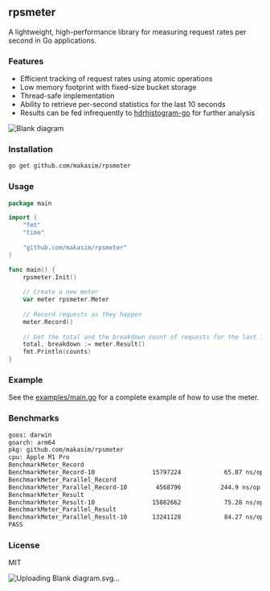 ## rpsmeter

A lightweight, high-performance library for measuring request rates per second in Go applications.

### Features

- Efficient tracking of request rates using atomic operations
- Low memory footprint with fixed-size bucket storage
- Thread-safe implementation
- Ability to retrieve per-second statistics for the last 10 seconds
- Results can be fed infrequently to [hdrhistogram-go](https://github.com/HdrHistogram/hdrhistogram-go) for further analysis

![Blank diagram](https://github.com/user-attachments/assets/45f15804-868b-40aa-ba51-dcb42d329336)

### Installation

```bash
go get github.com/makasim/rpsmeter
```

### Usage

```go
package main

import (
    "fmt"
    "time"
    
    "github.com/makasim/rpsmeter"
)

func main() {
	rpsmeter.Init()
	
    // Create a new meter
    var meter rpsmeter.Meter
    
    // Record requests as they happen
    meter.Record()
    
    // Get the total and the breakdown count of requests for the last 10 seconds
    total, breakdown := meter.Result()
    fmt.Println(counts)
}
```

### Example

See the [examples/main.go](examples/main.go) for a complete example of how to use the meter.

### Benchmarks

```bash
goos: darwin
goarch: arm64
pkg: github.com/makasim/rpsmeter
cpu: Apple M1 Pro
BenchmarkMeter_Record
BenchmarkMeter_Record-10             	15797224	        65.87 ns/op	       0 B/op	       0 allocs/op
BenchmarkMeter_Parallel_Record
BenchmarkMeter_Parallel_Record-10    	 4568796	       244.9 ns/op	       0 B/op	       0 allocs/op
BenchmarkMeter_Result
BenchmarkMeter_Result-10             	15882662	        75.28 ns/op	       0 B/op	       0 allocs/op
BenchmarkMeter_Parallel_Result
BenchmarkMeter_Parallel_Result-10    	13241128	        84.27 ns/op	       0 B/op	       0 allocs/op
PASS
```

### License

MIT





![Uploading<svg xmlns="http://www.w3.org/2000/svg" xmlns:xlink="http://www.w3.org/1999/xlink" xmlns:lucid="lucid" width="1242" height="201.38"><g transform="translate(-79 -199.62360346032693)" lucid:page-tab-id="0_0"><path d="M0 0h1500v500H0z" fill="#fff"/><path d="M980 285a6 6 0 0 1 6-6h328a6 6 0 0 1 6 6v109a6 6 0 0 1-6 6H986a6 6 0 0 1-6-6z" fill="#fff"/><path d="M981 285c0 .55-.45 1-1 1s-1-.45-1-1 .45-1 1-1 1 .45 1 1zm6-6c0 .55-.45 1-1 1s-1-.45-1-1 .45-1 1-1 1 .45 1 1zm8 0c0 .55-.45 1-1 1s-1-.45-1-1 .45-1 1-1 1 .45 1 1zm8 0c0 .55-.45 1-1 1s-1-.45-1-1 .45-1 1-1 1 .45 1 1zm8 0c0 .55-.45 1-1 1s-1-.45-1-1 .45-1 1-1 1 .45 1 1zm8 0c0 .55-.45 1-1 1s-1-.45-1-1 .45-1 1-1 1 .45 1 1zm8 0c0 .55-.45 1-1 1s-1-.45-1-1 .45-1 1-1 1 .45 1 1zm8 0c0 .55-.45 1-1 1s-1-.45-1-1 .45-1 1-1 1 .45 1 1zm8 0c0 .55-.45 1-1 1s-1-.45-1-1 .45-1 1-1 1 .45 1 1zm8 0c0 .55-.45 1-1 1s-1-.45-1-1 .45-1 1-1 1 .45 1 1zm8 0c0 .55-.45 1-1 1s-1-.45-1-1 .45-1 1-1 1 .45 1 1zm8 0c0 .55-.45 1-1 1s-1-.45-1-1 .45-1 1-1 1 .45 1 1zm8 0c0 .55-.45 1-1 1s-1-.45-1-1 .45-1 1-1 1 .45 1 1zm8 0c0 .55-.45 1-1 1s-1-.45-1-1 .45-1 1-1 1 .45 1 1zm8 0c0 .55-.45 1-1 1s-1-.45-1-1 .45-1 1-1 1 .45 1 1zm8 0c0 .55-.45 1-1 1s-1-.45-1-1 .45-1 1-1 1 .45 1 1zm8 0c0 .55-.45 1-1 1s-1-.45-1-1 .45-1 1-1 1 .45 1 1zm8 0c0 .55-.45 1-1 1s-1-.45-1-1 .45-1 1-1 1 .45 1 1zm8 0c0 .55-.45 1-1 1s-1-.45-1-1 .45-1 1-1 1 .45 1 1zm8 0c0 .55-.45 1-1 1s-1-.45-1-1 .45-1 1-1 1 .45 1 1zm8 0c0 .55-.45 1-1 1s-1-.45-1-1 .45-1 1-1 1 .45 1 1zm8 0c0 .55-.45 1-1 1s-1-.45-1-1 .45-1 1-1 1 .45 1 1zm8 0c0 .55-.45 1-1 1s-1-.45-1-1 .45-1 1-1 1 .45 1 1zm8 0c0 .55-.45 1-1 1s-1-.45-1-1 .45-1 1-1 1 .45 1 1zm8 0c0 .55-.45 1-1 1s-1-.45-1-1 .45-1 1-1 1 .45 1 1zm8 0c0 .55-.45 1-1 1s-1-.45-1-1 .45-1 1-1 1 .45 1 1zm8 0c0 .55-.45 1-1 1s-1-.45-1-1 .45-1 1-1 1 .45 1 1zm8 0c0 .55-.45 1-1 1s-1-.45-1-1 .45-1 1-1 1 .45 1 1zm8 0c0 .55-.45 1-1 1s-1-.45-1-1 .45-1 1-1 1 .45 1 1zm8 0c0 .55-.45 1-1 1s-1-.45-1-1 .45-1 1-1 1 .45 1 1zm8 0c0 .55-.45 1-1 1s-1-.45-1-1 .45-1 1-1 1 .45 1 1zm8 0c0 .55-.45 1-1 1s-1-.45-1-1 .45-1 1-1 1 .45 1 1zm8 0c0 .55-.45 1-1 1s-1-.45-1-1 .45-1 1-1 1 .45 1 1zm8 0c0 .55-.45 1-1 1s-1-.45-1-1 .45-1 1-1 1 .45 1 1zm8 0c0 .55-.45 1-1 1s-1-.45-1-1 .45-1 1-1 1 .45 1 1zm8 0c0 .55-.45 1-1 1s-1-.45-1-1 .45-1 1-1 1 .45 1 1zm8 0c0 .55-.45 1-1 1s-1-.45-1-1 .45-1 1-1 1 .45 1 1zm8 0c0 .55-.45 1-1 1s-1-.45-1-1 .45-1 1-1 1 .45 1 1zm8 0c0 .55-.45 1-1 1s-1-.45-1-1 .45-1 1-1 1 .45 1 1zm8 0c0 .55-.45 1-1 1s-1-.45-1-1 .45-1 1-1 1 .45 1 1zm8 0c0 .55-.45 1-1 1s-1-.45-1-1 .45-1 1-1 1 .45 1 1zm8 0c0 .55-.45 1-1 1s-1-.45-1-1 .45-1 1-1 1 .45 1 1zm8 0c0 .55-.45 1-1 1s-1-.45-1-1 .45-1 1-1 1 .45 1 1zm6 6c0 .55-.45 1-1 1s-1-.45-1-1 .45-1 1-1 1 .45 1 1zm0 7.8c0 .54-.45 1-1 1s-1-.46-1-1c0-.57.45-1 1-1s1 .43 1 1zm0 7.77c0 .55-.45 1-1 1s-1-.45-1-1 .45-1 1-1 1 .45 1 1zm0 7.8c0 .54-.45 1-1 1s-1-.46-1-1c0-.56.45-1 1-1s1 .44 1 1zm0 7.77c0 .56-.45 1-1 1s-1-.44-1-1c0-.55.45-1 1-1s1 .45 1 1zm0 7.8c0 .54-.45 1-1 1s-1-.46-1-1c0-.56.45-1 1-1s1 .44 1 1zm0 7.77c0 .57-.45 1-1 1s-1-.43-1-1c0-.54.45-1 1-1s1 .46 1 1zm0 7.8c0 .55-.45 1-1 1s-1-.45-1-1 .45-1 1-1 1 .45 1 1zm0 7.8c0 .54-.45 1-1 1s-1-.46-1-1c0-.57.45-1 1-1s1 .43 1 1zm0 7.77c0 .55-.45 1-1 1s-1-.45-1-1 .45-1 1-1 1 .45 1 1zm0 7.8c0 .54-.45 1-1 1s-1-.46-1-1c0-.56.45-1 1-1s1 .44 1 1zm0 7.77c0 .56-.45 1-1 1s-1-.44-1-1c0-.55.45-1 1-1s1 .45 1 1zm0 7.8c0 .54-.45 1-1 1s-1-.46-1-1c0-.56.45-1 1-1s1 .44 1 1zm0 7.77c0 .57-.45 1-1 1s-1-.43-1-1c0-.54.45-1 1-1s1 .46 1 1zm0 7.8c0 .55-.45 1-1 1s-1-.45-1-1 .45-1 1-1 1 .45 1 1zm-6 6c0 .55-.45 1-1 1s-1-.45-1-1 .45-1 1-1 1 .45 1 1zm-8 0c0 .55-.45 1-1 1s-1-.45-1-1 .45-1 1-1 1 .45 1 1zm-8 0c0 .55-.45 1-1 1s-1-.45-1-1 .45-1 1-1 1 .45 1 1zm-8 0c0 .55-.45 1-1 1s-1-.45-1-1 .45-1 1-1 1 .45 1 1zm-8 0c0 .55-.45 1-1 1s-1-.45-1-1 .45-1 1-1 1 .45 1 1zm-8 0c0 .55-.45 1-1 1s-1-.45-1-1 .45-1 1-1 1 .45 1 1zm-8 0c0 .55-.45 1-1 1s-1-.45-1-1 .45-1 1-1 1 .45 1 1zm-8 0c0 .55-.45 1-1 1s-1-.45-1-1 .45-1 1-1 1 .45 1 1zm-8 0c0 .55-.45 1-1 1s-1-.45-1-1 .45-1 1-1 1 .45 1 1zm-8 0c0 .55-.45 1-1 1s-1-.45-1-1 .45-1 1-1 1 .45 1 1zm-8 0c0 .55-.45 1-1 1s-1-.45-1-1 .45-1 1-1 1 .45 1 1zm-8 0c0 .55-.45 1-1 1s-1-.45-1-1 .45-1 1-1 1 .45 1 1zm-8 0c0 .55-.45 1-1 1s-1-.45-1-1 .45-1 1-1 1 .45 1 1zm-8 0c0 .55-.45 1-1 1s-1-.45-1-1 .45-1 1-1 1 .45 1 1zm-8 0c0 .55-.45 1-1 1s-1-.45-1-1 .45-1 1-1 1 .45 1 1zm-8 0c0 .55-.45 1-1 1s-1-.45-1-1 .45-1 1-1 1 .45 1 1zm-8 0c0 .55-.45 1-1 1s-1-.45-1-1 .45-1 1-1 1 .45 1 1zm-8 0c0 .55-.45 1-1 1s-1-.45-1-1 .45-1 1-1 1 .45 1 1zm-8 0c0 .55-.45 1-1 1s-1-.45-1-1 .45-1 1-1 1 .45 1 1zm-8 0c0 .55-.45 1-1 1s-1-.45-1-1 .45-1 1-1 1 .45 1 1zm-8 0c0 .55-.45 1-1 1s-1-.45-1-1 .45-1 1-1 1 .45 1 1zm-8 0c0 .55-.45 1-1 1s-1-.45-1-1 .45-1 1-1 1 .45 1 1zm-8 0c0 .55-.45 1-1 1s-1-.45-1-1 .45-1 1-1 1 .45 1 1zm-8 0c0 .55-.45 1-1 1s-1-.45-1-1 .45-1 1-1 1 .45 1 1zm-8 0c0 .55-.45 1-1 1s-1-.45-1-1 .45-1 1-1 1 .45 1 1zm-8 0c0 .55-.45 1-1 1s-1-.45-1-1 .45-1 1-1 1 .45 1 1zm-8 0c0 .55-.45 1-1 1s-1-.45-1-1 .45-1 1-1 1 .45 1 1zm-8 0c0 .55-.45 1-1 1s-1-.45-1-1 .45-1 1-1 1 .45 1 1zm-8 0c0 .55-.45 1-1 1s-1-.45-1-1 .45-1 1-1 1 .45 1 1zm-8 0c0 .55-.45 1-1 1s-1-.45-1-1 .45-1 1-1 1 .45 1 1zm-8 0c0 .55-.45 1-1 1s-1-.45-1-1 .45-1 1-1 1 .45 1 1zm-8 0c0 .55-.45 1-1 1s-1-.45-1-1 .45-1 1-1 1 .45 1 1zm-8 0c0 .55-.45 1-1 1s-1-.45-1-1 .45-1 1-1 1 .45 1 1zm-8 0c0 .55-.45 1-1 1s-1-.45-1-1 .45-1 1-1 1 .45 1 1zm-8 0c0 .55-.45 1-1 1s-1-.45-1-1 .45-1 1-1 1 .45 1 1zm-8 0c0 .55-.45 1-1 1s-1-.45-1-1 .45-1 1-1 1 .45 1 1zm-8 0c0 .55-.45 1-1 1s-1-.45-1-1 .45-1 1-1 1 .45 1 1zm-8 0c0 .55-.45 1-1 1s-1-.45-1-1 .45-1 1-1 1 .45 1 1zm-8 0c0 .55-.45 1-1 1s-1-.45-1-1 .45-1 1-1 1 .45 1 1zm-8 0c0 .55-.45 1-1 1s-1-.45-1-1 .45-1 1-1 1 .45 1 1zm-8 0c0 .55-.45 1-1 1s-1-.45-1-1 .45-1 1-1 1 .45 1 1zm-8 0c0 .55-.45 1-1 1s-1-.45-1-1 .45-1 1-1 1 .45 1 1zm-6-6c0 .55-.45 1-1 1s-1-.45-1-1 .45-1 1-1 1 .45 1 1zm0-7.8c0 .57-.45 1-1 1s-1-.43-1-1c0-.54.45-1 1-1s1 .46 1 1zm0-7.77c0 .55-.45 1-1 1s-1-.45-1-1 .45-1 1-1 1 .45 1 1zm0-7.8c0 .56-.45 1-1 1s-1-.44-1-1c0-.54.45-1 1-1s1 .46 1 1zm0-7.77c0 .55-.45 1-1 1s-1-.45-1-1c0-.56.45-1 1-1s1 .44 1 1zm0-7.8c0 .56-.45 1-1 1s-1-.44-1-1c0-.54.45-1 1-1s1 .46 1 1zm0-7.77c0 .54-.45 1-1 1s-1-.46-1-1c0-.57.45-1 1-1s1 .43 1 1zm0-7.8c0 .55-.45 1-1 1s-1-.45-1-1 .45-1 1-1 1 .45 1 1zm0-7.8c0 .57-.45 1-1 1s-1-.43-1-1c0-.54.45-1 1-1s1 .46 1 1zm0-7.77c0 .55-.45 1-1 1s-1-.45-1-1 .45-1 1-1 1 .45 1 1zm0-7.8c0 .56-.45 1-1 1s-1-.44-1-1c0-.54.45-1 1-1s1 .46 1 1zm0-7.77c0 .55-.45 1-1 1s-1-.45-1-1c0-.56.45-1 1-1s1 .44 1 1zm0-7.8c0 .56-.45 1-1 1s-1-.44-1-1c0-.54.45-1 1-1s1 .46 1 1zm0-7.77c0 .54-.45 1-1 1s-1-.46-1-1c0-.57.45-1 1-1s1 .43 1 1z" fill="#3a414a"/><use xlink:href="#a" transform="matrix(1,0,0,1,991.9999999999999,291) translate(115.68771701388889 57.90277777777778)"/><path d="M80 285a6 6 0 0 1 6-6h488a6 6 0 0 1 6 6v109a6 6 0 0 1-6 6H86a6 6 0 0 1-6-6z" fill="#fff"/><path d="M81 285c0 .55-.45 1-1 1s-1-.45-1-1 .45-1 1-1 1 .45 1 1zm6-6c0 .55-.45 1-1 1s-1-.45-1-1 .45-1 1-1 1 .45 1 1zm8 0c0 .55-.45 1-1 1s-1-.45-1-1 .45-1 1-1 1 .45 1 1zm8 0c0 .55-.45 1-1 1s-1-.45-1-1 .45-1 1-1 1 .45 1 1zm8 0c0 .55-.45 1-1 1s-1-.45-1-1 .45-1 1-1 1 .45 1 1zm8 0c0 .55-.45 1-1 1s-1-.45-1-1 .45-1 1-1 1 .45 1 1zm8 0c0 .55-.45 1-1 1s-1-.45-1-1 .45-1 1-1 1 .45 1 1zm8 0c0 .55-.45 1-1 1s-1-.45-1-1 .45-1 1-1 1 .45 1 1zm8 0c0 .55-.45 1-1 1s-1-.45-1-1 .45-1 1-1 1 .45 1 1zm8 0c0 .55-.45 1-1 1s-1-.45-1-1 .45-1 1-1 1 .45 1 1zm8 0c0 .55-.45 1-1 1s-1-.45-1-1 .45-1 1-1 1 .45 1 1zm8 0c0 .55-.45 1-1 1s-1-.45-1-1 .45-1 1-1 1 .45 1 1zm8 0c0 .55-.45 1-1 1s-1-.45-1-1 .45-1 1-1 1 .45 1 1zm8 0c0 .55-.45 1-1 1s-1-.45-1-1 .45-1 1-1 1 .45 1 1zm8 0c0 .55-.45 1-1 1s-1-.45-1-1 .45-1 1-1 1 .45 1 1zm8 0c0 .55-.45 1-1 1s-1-.45-1-1 .45-1 1-1 1 .45 1 1zm8 0c0 .55-.45 1-1 1s-1-.45-1-1 .45-1 1-1 1 .45 1 1zm8 0c0 .55-.45 1-1 1s-1-.45-1-1 .45-1 1-1 1 .45 1 1zm8 0c0 .55-.45 1-1 1s-1-.45-1-1 .45-1 1-1 1 .45 1 1zm8 0c0 .55-.45 1-1 1s-1-.45-1-1 .45-1 1-1 1 .45 1 1zm8 0c0 .55-.45 1-1 1s-1-.45-1-1 .45-1 1-1 1 .45 1 1zm8 0c0 .55-.45 1-1 1s-1-.45-1-1 .45-1 1-1 1 .45 1 1zm8 0c0 .55-.45 1-1 1s-1-.45-1-1 .45-1 1-1 1 .45 1 1zm8 0c0 .55-.45 1-1 1s-1-.45-1-1 .45-1 1-1 1 .45 1 1zm8 0c0 .55-.45 1-1 1s-1-.45-1-1 .45-1 1-1 1 .45 1 1zm8 0c0 .55-.45 1-1 1s-1-.45-1-1 .45-1 1-1 1 .45 1 1zm8 0c0 .55-.45 1-1 1s-1-.45-1-1 .45-1 1-1 1 .45 1 1zm8 0c0 .55-.45 1-1 1s-1-.45-1-1 .45-1 1-1 1 .45 1 1zm8 0c0 .55-.45 1-1 1s-1-.45-1-1 .45-1 1-1 1 .45 1 1zm8 0c0 .55-.45 1-1 1s-1-.45-1-1 .45-1 1-1 1 .45 1 1zm8 0c0 .55-.45 1-1 1s-1-.45-1-1 .45-1 1-1 1 .45 1 1zm8 0c0 .55-.45 1-1 1s-1-.45-1-1 .45-1 1-1 1 .45 1 1zm8 0c0 .55-.45 1-1 1s-1-.45-1-1 .45-1 1-1 1 .45 1 1zm8 0c0 .55-.45 1-1 1s-1-.45-1-1 .45-1 1-1 1 .45 1 1zm8 0c0 .55-.45 1-1 1s-1-.45-1-1 .45-1 1-1 1 .45 1 1zm8 0c0 .55-.45 1-1 1s-1-.45-1-1 .45-1 1-1 1 .45 1 1zm8 0c0 .55-.45 1-1 1s-1-.45-1-1 .45-1 1-1 1 .45 1 1zm8 0c0 .55-.45 1-1 1s-1-.45-1-1 .45-1 1-1 1 .45 1 1zm8 0c0 .55-.45 1-1 1s-1-.45-1-1 .45-1 1-1 1 .45 1 1zm8 0c0 .55-.45 1-1 1s-1-.45-1-1 .45-1 1-1 1 .45 1 1zm8 0c0 .55-.45 1-1 1s-1-.45-1-1 .45-1 1-1 1 .45 1 1zm8 0c0 .55-.45 1-1 1s-1-.45-1-1 .45-1 1-1 1 .45 1 1zm8 0c0 .55-.45 1-1 1s-1-.45-1-1 .45-1 1-1 1 .45 1 1zm8 0c0 .55-.45 1-1 1s-1-.45-1-1 .45-1 1-1 1 .45 1 1zm8 0c0 .55-.45 1-1 1s-1-.45-1-1 .45-1 1-1 1 .45 1 1zm8 0c0 .55-.45 1-1 1s-1-.45-1-1 .45-1 1-1 1 .45 1 1zm8 0c0 .55-.45 1-1 1s-1-.45-1-1 .45-1 1-1 1 .45 1 1zm8 0c0 .55-.45 1-1 1s-1-.45-1-1 .45-1 1-1 1 .45 1 1zm8 0c0 .55-.45 1-1 1s-1-.45-1-1 .45-1 1-1 1 .45 1 1zm8 0c0 .55-.45 1-1 1s-1-.45-1-1 .45-1 1-1 1 .45 1 1zm8 0c0 .55-.45 1-1 1s-1-.45-1-1 .45-1 1-1 1 .45 1 1zm8 0c0 .55-.45 1-1 1s-1-.45-1-1 .45-1 1-1 1 .45 1 1zm8 0c0 .55-.45 1-1 1s-1-.45-1-1 .45-1 1-1 1 .45 1 1zm8 0c0 .55-.45 1-1 1s-1-.45-1-1 .45-1 1-1 1 .45 1 1zm8 0c0 .55-.45 1-1 1s-1-.45-1-1 .45-1 1-1 1 .45 1 1zm8 0c0 .55-.45 1-1 1s-1-.45-1-1 .45-1 1-1 1 .45 1 1zm8 0c0 .55-.45 1-1 1s-1-.45-1-1 .45-1 1-1 1 .45 1 1zm8 0c0 .55-.45 1-1 1s-1-.45-1-1 .45-1 1-1 1 .45 1 1zm8 0c0 .55-.45 1-1 1s-1-.45-1-1 .45-1 1-1 1 .45 1 1zm8 0c0 .55-.45 1-1 1s-1-.45-1-1 .45-1 1-1 1 .45 1 1zm8 0c0 .55-.45 1-1 1s-1-.45-1-1 .45-1 1-1 1 .45 1 1zm8 0c0 .55-.45 1-1 1s-1-.45-1-1 .45-1 1-1 1 .45 1 1zm8 0c0 .55-.45 1-1 1s-1-.45-1-1 .45-1 1-1 1 .45 1 1zm6 6c0 .55-.45 1-1 1s-1-.45-1-1 .45-1 1-1 1 .45 1 1zm0 7.8c0 .54-.45 1-1 1s-1-.46-1-1c0-.57.45-1 1-1s1 .43 1 1zm0 7.77c0 .55-.45 1-1 1s-1-.45-1-1 .45-1 1-1 1 .45 1 1zm0 7.8c0 .54-.45 1-1 1s-1-.46-1-1c0-.56.45-1 1-1s1 .44 1 1zm0 7.77c0 .56-.45 1-1 1s-1-.44-1-1c0-.55.45-1 1-1s1 .45 1 1zm0 7.8c0 .54-.45 1-1 1s-1-.46-1-1c0-.56.45-1 1-1s1 .44 1 1zm0 7.77c0 .57-.45 1-1 1s-1-.43-1-1c0-.54.45-1 1-1s1 .46 1 1zm0 7.8c0 .55-.45 1-1 1s-1-.45-1-1 .45-1 1-1 1 .45 1 1zm0 7.8c0 .54-.45 1-1 1s-1-.46-1-1c0-.57.45-1 1-1s1 .43 1 1zm0 7.77c0 .55-.45 1-1 1s-1-.45-1-1 .45-1 1-1 1 .45 1 1zm0 7.8c0 .54-.45 1-1 1s-1-.46-1-1c0-.56.45-1 1-1s1 .44 1 1zm0 7.77c0 .56-.45 1-1 1s-1-.44-1-1c0-.55.45-1 1-1s1 .45 1 1zm0 7.8c0 .54-.45 1-1 1s-1-.46-1-1c0-.56.45-1 1-1s1 .44 1 1zm0 7.77c0 .57-.45 1-1 1s-1-.43-1-1c0-.54.45-1 1-1s1 .46 1 1zm0 7.8c0 .55-.45 1-1 1s-1-.45-1-1 .45-1 1-1 1 .45 1 1zm-6 6c0 .55-.45 1-1 1s-1-.45-1-1 .45-1 1-1 1 .45 1 1zm-8 0c0 .55-.45 1-1 1s-1-.45-1-1 .45-1 1-1 1 .45 1 1zm-8 0c0 .55-.45 1-1 1s-1-.45-1-1 .45-1 1-1 1 .45 1 1zm-8 0c0 .55-.45 1-1 1s-1-.45-1-1 .45-1 1-1 1 .45 1 1zm-8 0c0 .55-.45 1-1 1s-1-.45-1-1 .45-1 1-1 1 .45 1 1zm-8 0c0 .55-.45 1-1 1s-1-.45-1-1 .45-1 1-1 1 .45 1 1zm-8 0c0 .55-.45 1-1 1s-1-.45-1-1 .45-1 1-1 1 .45 1 1zm-8 0c0 .55-.45 1-1 1s-1-.45-1-1 .45-1 1-1 1 .45 1 1zm-8 0c0 .55-.45 1-1 1s-1-.45-1-1 .45-1 1-1 1 .45 1 1zm-8 0c0 .55-.45 1-1 1s-1-.45-1-1 .45-1 1-1 1 .45 1 1zm-8 0c0 .55-.45 1-1 1s-1-.45-1-1 .45-1 1-1 1 .45 1 1zm-8 0c0 .55-.45 1-1 1s-1-.45-1-1 .45-1 1-1 1 .45 1 1zm-8 0c0 .55-.45 1-1 1s-1-.45-1-1 .45-1 1-1 1 .45 1 1zm-8 0c0 .55-.45 1-1 1s-1-.45-1-1 .45-1 1-1 1 .45 1 1zm-8 0c0 .55-.45 1-1 1s-1-.45-1-1 .45-1 1-1 1 .45 1 1zm-8 0c0 .55-.45 1-1 1s-1-.45-1-1 .45-1 1-1 1 .45 1 1zm-8 0c0 .55-.45 1-1 1s-1-.45-1-1 .45-1 1-1 1 .45 1 1zm-8 0c0 .55-.45 1-1 1s-1-.45-1-1 .45-1 1-1 1 .45 1 1zm-8 0c0 .55-.45 1-1 1s-1-.45-1-1 .45-1 1-1 1 .45 1 1zm-8 0c0 .55-.45 1-1 1s-1-.45-1-1 .45-1 1-1 1 .45 1 1zm-8 0c0 .55-.45 1-1 1s-1-.45-1-1 .45-1 1-1 1 .45 1 1zm-8 0c0 .55-.45 1-1 1s-1-.45-1-1 .45-1 1-1 1 .45 1 1zm-8 0c0 .55-.45 1-1 1s-1-.45-1-1 .45-1 1-1 1 .45 1 1zm-8 0c0 .55-.45 1-1 1s-1-.45-1-1 .45-1 1-1 1 .45 1 1zm-8 0c0 .55-.45 1-1 1s-1-.45-1-1 .45-1 1-1 1 .45 1 1zm-8 0c0 .55-.45 1-1 1s-1-.45-1-1 .45-1 1-1 1 .45 1 1zm-8 0c0 .55-.45 1-1 1s-1-.45-1-1 .45-1 1-1 1 .45 1 1zm-8 0c0 .55-.45 1-1 1s-1-.45-1-1 .45-1 1-1 1 .45 1 1zm-8 0c0 .55-.45 1-1 1s-1-.45-1-1 .45-1 1-1 1 .45 1 1zm-8 0c0 .55-.45 1-1 1s-1-.45-1-1 .45-1 1-1 1 .45 1 1zm-8 0c0 .55-.45 1-1 1s-1-.45-1-1 .45-1 1-1 1 .45 1 1zm-8 0c0 .55-.45 1-1 1s-1-.45-1-1 .45-1 1-1 1 .45 1 1zm-8 0c0 .55-.45 1-1 1s-1-.45-1-1 .45-1 1-1 1 .45 1 1zm-8 0c0 .55-.45 1-1 1s-1-.45-1-1 .45-1 1-1 1 .45 1 1zm-8 0c0 .55-.45 1-1 1s-1-.45-1-1 .45-1 1-1 1 .45 1 1zm-8 0c0 .55-.45 1-1 1s-1-.45-1-1 .45-1 1-1 1 .45 1 1zm-8 0c0 .55-.45 1-1 1s-1-.45-1-1 .45-1 1-1 1 .45 1 1zm-8 0c0 .55-.45 1-1 1s-1-.45-1-1 .45-1 1-1 1 .45 1 1zm-8 0c0 .55-.45 1-1 1s-1-.45-1-1 .45-1 1-1 1 .45 1 1zm-8 0c0 .55-.45 1-1 1s-1-.45-1-1 .45-1 1-1 1 .45 1 1zm-8 0c0 .55-.45 1-1 1s-1-.45-1-1 .45-1 1-1 1 .45 1 1zm-8 0c0 .55-.45 1-1 1s-1-.45-1-1 .45-1 1-1 1 .45 1 1zm-8 0c0 .55-.45 1-1 1s-1-.45-1-1 .45-1 1-1 1 .45 1 1zm-8 0c0 .55-.45 1-1 1s-1-.45-1-1 .45-1 1-1 1 .45 1 1zm-8 0c0 .55-.45 1-1 1s-1-.45-1-1 .45-1 1-1 1 .45 1 1zm-8 0c0 .55-.45 1-1 1s-1-.45-1-1 .45-1 1-1 1 .45 1 1zm-8 0c0 .55-.45 1-1 1s-1-.45-1-1 .45-1 1-1 1 .45 1 1zm-8 0c0 .55-.45 1-1 1s-1-.45-1-1 .45-1 1-1 1 .45 1 1zm-8 0c0 .55-.45 1-1 1s-1-.45-1-1 .45-1 1-1 1 .45 1 1zm-8 0c0 .55-.45 1-1 1s-1-.45-1-1 .45-1 1-1 1 .45 1 1zm-8 0c0 .55-.45 1-1 1s-1-.45-1-1 .45-1 1-1 1 .45 1 1zm-8 0c0 .55-.45 1-1 1s-1-.45-1-1 .45-1 1-1 1 .45 1 1zm-8 0c0 .55-.45 1-1 1s-1-.45-1-1 .45-1 1-1 1 .45 1 1zm-8 0c0 .55-.45 1-1 1s-1-.45-1-1 .45-1 1-1 1 .45 1 1zm-8 0c0 .55-.45 1-1 1s-1-.45-1-1 .45-1 1-1 1 .45 1 1zm-8 0c0 .55-.45 1-1 1s-1-.45-1-1 .45-1 1-1 1 .45 1 1zm-8 0c0 .55-.45 1-1 1s-1-.45-1-1 .45-1 1-1 1 .45 1 1zm-8 0c0 .55-.45 1-1 1s-1-.45-1-1 .45-1 1-1 1 .45 1 1zm-8 0c0 .55-.45 1-1 1s-1-.45-1-1 .45-1 1-1 1 .45 1 1zm-8 0c0 .55-.45 1-1 1s-1-.45-1-1 .45-1 1-1 1 .45 1 1zm-8 0c0 .55-.45 1-1 1s-1-.45-1-1 .45-1 1-1 1 .45 1 1zm-8 0c0 .55-.45 1-1 1s-1-.45-1-1 .45-1 1-1 1 .45 1 1zm-6-6c0 .55-.45 1-1 1s-1-.45-1-1 .45-1 1-1 1 .45 1 1zm0-7.8c0 .57-.45 1-1 1s-1-.43-1-1c0-.54.45-1 1-1s1 .46 1 1zm0-7.77c0 .55-.45 1-1 1s-1-.45-1-1 .45-1 1-1 1 .45 1 1zm0-7.8c0 .56-.45 1-1 1s-1-.44-1-1c0-.54.45-1 1-1s1 .46 1 1zm0-7.77c0 .55-.45 1-1 1s-1-.45-1-1c0-.56.45-1 1-1s1 .44 1 1zm0-7.8c0 .56-.45 1-1 1s-1-.44-1-1c0-.54.45-1 1-1s1 .46 1 1zm0-7.77c0 .54-.45 1-1 1s-1-.46-1-1c0-.57.45-1 1-1s1 .43 1 1zm0-7.8c0 .55-.45 1-1 1s-1-.45-1-1 .45-1 1-1 1 .45 1 1zm0-7.8c0 .57-.45 1-1 1s-1-.43-1-1c0-.54.45-1 1-1s1 .46 1 1zm0-7.77c0 .55-.45 1-1 1s-1-.45-1-1 .45-1 1-1 1 .45 1 1zm0-7.8c0 .56-.45 1-1 1s-1-.44-1-1c0-.54.45-1 1-1s1 .46 1 1zm0-7.77c0 .55-.45 1-1 1s-1-.45-1-1c0-.56.45-1 1-1s1 .44 1 1zm0-7.8c0 .56-.45 1-1 1s-1-.44-1-1c0-.54.45-1 1-1s1 .46 1 1zm0-7.77c0 .54-.45 1-1 1s-1-.46-1-1c0-.57.45-1 1-1s1 .43 1 1z" fill="#3a414a"/><use xlink:href="#a" transform="matrix(1,0,0,1,92,291) translate(195.68771701388889 57.90277777777778)"/><path d="M100 306a6 6 0 0 1 6-6h68a6 6 0 0 1 6 6v68a6 6 0 0 1-6 6h-68a6 6 0 0 1-6-6z" stroke="#3a414a" stroke-width="2" fill="#fff"/><use xlink:href="#b" transform="matrix(1,0,0,1,112,312) translate(21.245442708333336 35.52777777777778)"/><path d="M180 306a6 6 0 0 1 6-6h68a6 6 0 0 1 6 6v68a6 6 0 0 1-6 6h-68a6 6 0 0 1-6-6z" stroke="#3a414a" stroke-width="2" fill="#fff"/><use xlink:href="#c" transform="matrix(1,0,0,1,192,312) translate(21.223741319444443 35.52777777777778)"/><path d="M260 306a6 6 0 0 1 6-6h68a6 6 0 0 1 6 6v68a6 6 0 0 1-6 6h-68a6 6 0 0 1-6-6z" stroke="#3a414a" stroke-width="2" fill="#fff"/><use xlink:href="#d" transform="matrix(1,0,0,1,272,312) translate(21.712022569444443 35.52777777777778)"/><path d="M340 306a6 6 0 0 1 6-6h68a6 6 0 0 1 6 6v68a6 6 0 0 1-6 6h-68a6 6 0 0 1-6-6z" stroke="#3a414a" stroke-width="2" fill="#fff"/><use xlink:href="#e" transform="matrix(1,0,0,1,352,312) translate(20.99045138888889 35.52777777777778)"/><path d="M420 306a6 6 0 0 1 6-6h68a6 6 0 0 1 6 6v68a6 6 0 0 1-6 6h-68a6 6 0 0 1-6-6z" stroke="#3a414a" stroke-width="2" fill="#fff"/><use xlink:href="#f" transform="matrix(1,0,0,1,432,312) translate(21.126085069444443 35.52777777777778)"/><path d="M500 306a6 6 0 0 1 6-6h68a6 6 0 0 1 6 6v68a6 6 0 0 1-6 6h-68a6 6 0 0 1-6-6z" stroke="#3a414a" stroke-width="2" fill="#fff"/><use xlink:href="#g" transform="matrix(1,0,0,1,512,312) translate(21.13693576388889 35.52777777777778)"/><path d="M580 306a6 6 0 0 1 6-6h68a6 6 0 0 1 6 6v68a6 6 0 0 1-6 6h-68a6 6 0 0 1-6-6z" stroke="#3a414a" stroke-width="2" fill="#fff"/><use xlink:href="#c" transform="matrix(1,0,0,1,592,312) translate(21.223741319444443 35.52777777777778)"/><path d="M660 306a6 6 0 0 1 6-6h68a6 6 0 0 1 6 6v68a6 6 0 0 1-6 6h-68a6 6 0 0 1-6-6z" stroke="#3a414a" stroke-width="2" fill="#fff"/><use xlink:href="#b" transform="matrix(1,0,0,1,672,312) translate(21.245442708333336 35.52777777777778)"/><path d="M740 306a6 6 0 0 1 6-6h68a6 6 0 0 1 6 6v68a6 6 0 0 1-6 6h-68a6 6 0 0 1-6-6z" stroke="#3a414a" stroke-width="2" fill="#fff"/><use xlink:href="#e" transform="matrix(1,0,0,1,752,312) translate(20.99045138888889 35.52777777777778)"/><path d="M820 306a6 6 0 0 1 6-6h68a6 6 0 0 1 6 6v68a6 6 0 0 1-6 6h-68a6 6 0 0 1-6-6z" stroke="#3a414a" stroke-width="2" fill="#fff"/><use xlink:href="#e" transform="matrix(1,0,0,1,832,312) translate(20.99045138888889 35.52777777777778)"/><path d="M900 306a6 6 0 0 1 6-6h68a6 6 0 0 1 6 6v68a6 6 0 0 1-6 6h-68a6 6 0 0 1-6-6z" stroke="#3a414a" stroke-width="2" fill="#fff"/><use xlink:href="#d" transform="matrix(1,0,0,1,912,312) translate(21.712022569444443 35.52777777777778)"/><path d="M980 306a6 6 0 0 1 6-6h68a6 6 0 0 1 6 6v68a6 6 0 0 1-6 6h-68a6 6 0 0 1-6-6z" stroke="#3a414a" stroke-width="2" fill="#fff"/><use xlink:href="#c" transform="matrix(1,0,0,1,992,312) translate(21.223741319444443 35.52777777777778)"/><path d="M1060 306a6 6 0 0 1 6-6h68a6 6 0 0 1 6 6v68a6 6 0 0 1-6 6h-68a6 6 0 0 1-6-6z" stroke="#3a414a" stroke-width="2" fill="#fff"/><use xlink:href="#g" transform="matrix(1,0,0,1,1072,312) translate(21.13693576388889 35.52777777777778)"/><path d="M1140 306a6 6 0 0 1 6-6h68a6 6 0 0 1 6 6v68a6 6 0 0 1-6 6h-68a6 6 0 0 1-6-6z" stroke="#3a414a" stroke-width="2" fill="#fff"/><use xlink:href="#h" transform="matrix(1,0,0,1,1152,312) translate(16.704427083333336 35.52777777777778)"/><path d="M1220 306a6 6 0 0 1 6-6h68a6 6 0 0 1 6 6v68a6 6 0 0 1-6 6h-68a6 6 0 0 1-6-6z" stroke="#3a414a" stroke-width="2" fill="#fff"/><use xlink:href="#f" transform="matrix(1,0,0,1,1232,312) translate(21.126085069444443 35.52777777777778)"/><path d="M700 221v59.5M700 221.03V220" stroke="#3a414a" stroke-width="2" fill="none"/><path d="M700 295.76l-4.63-14.26h9.26z" stroke="#3a414a" stroke-width="2" fill="#3a414a"/><use xlink:href="#i" transform="matrix(1,0,0,1,708,199.62360346032693) translate(0 17.22222222222222)"/><use xlink:href="#j" transform="matrix(1,0,0,1,708,199.62360346032693) translate(0 38.732638888888886)"/><path d="M860 221v59.5M860 221.03V220" stroke="#3a414a" stroke-width="2" fill="none"/><path d="M860 295.76l-4.63-14.26h9.26z" stroke="#3a414a" stroke-width="2" fill="#3a414a"/><use xlink:href="#k" transform="matrix(1,0,0,1,868,209.24479166666666) translate(0 17.22222222222222)"/><path d="M578.56 260H476.38M578.55 260h.5" stroke="#3a414a" fill="none"/><path d="M461.62 260l14.26-4.63v9.26z" stroke="#3a414a" fill="#3a414a"/><use xlink:href="#l" transform="matrix(1,0,0,1,480.796607001497,234.48958333333334) translate(0 17.22222222222222)"/><use xlink:href="#m" transform="matrix(1,0,0,1,480.796607001497,234.48958333333334) translate(8.42013888888889 17.22222222222222)"/><use xlink:href="#n" transform="matrix(1,0,0,1,480.796607001497,234.48958333333334) translate(49.470486111111114 17.22222222222222)"/><path d="M1319.5 260h-102.17M1319.5 260h.5" stroke="#3a414a" fill="none"/><path d="M1202.56 260l14.27-4.63v9.26z" stroke="#3a414a" fill="#3a414a"/><defs><path d="M180 0v-1490h510c348 0 508 209 508 474 0 266-160 477-507 477H370V0H180zm190-706h312c236 0 327-133 327-310 0-176-91-307-329-307H370v617" id="o"/><path d="M158 0v-1118h174v172h12c41-113 157-188 290-188 26 0 70 2 91 3v181c-11-2-60-10-108-10-161 0-279 109-279 260V0H158" id="p"/><path d="M613 24c-304 0-509-231-509-576 0-350 205-580 509-580 305 0 511 230 511 580 0 345-206 576-511 576zm0-161c226 0 329-195 329-415 0-222-103-419-329-419-223 0-326 196-326 419 0 220 103 415 326 415" id="q"/><path d="M613 24c-304 0-509-231-509-576 0-350 205-580 509-580 216 0 392 114 453 309l-173 49c-33-115-133-197-280-197-223 0-326 196-326 419 0 220 103 415 326 415 150 0 252-85 285-206l172 49C1010-95 832 24 613 24" id="r"/><path d="M628 24c-324 0-524-230-524-574 0-343 198-582 503-582 237 0 487 146 487 559v75H286c9 234 145 362 343 362 132 0 231-58 273-172l174 48C1024-91 857 24 628 24zM287-650h624c-17-190-120-322-304-322-192 0-309 151-320 322" id="s"/><path d="M538 24C308 24 148-78 108-271l171-41c32 123 123 178 257 178 156 0 256-77 256-169 0-77-54-128-164-154l-186-44c-203-48-300-148-300-305 0-192 176-326 414-326 230 0 351 112 402 269l-163 42c-31-80-94-158-238-158-133 0-233 69-233 162 0 83 57 129 188 160l169 40c203 48 298 149 298 302 0 196-179 339-441 339" id="t"/><g id="a"><use transform="matrix(0.010850694444444444,0,0,0.010850694444444444,0,0)" xlink:href="#o"/><use transform="matrix(0.010850694444444444,0,0,0.010850694444444444,14.192708333333332,0)" xlink:href="#p"/><use transform="matrix(0.010850694444444444,0,0,0.010850694444444444,22.189670138888886,0)" xlink:href="#q"/><use transform="matrix(0.010850694444444444,0,0,0.010850694444444444,35.514322916666664,0)" xlink:href="#r"/><use transform="matrix(0.010850694444444444,0,0,0.010850694444444444,48.209635416666664,0)" xlink:href="#s"/><use transform="matrix(0.010850694444444444,0,0,0.010850694444444444,61.16536458333333,0)" xlink:href="#t"/><use transform="matrix(0.010850694444444444,0,0,0.010850694444444444,72.89496527777777,0)" xlink:href="#t"/></g><path d="M626 20c-262 0-458-168-468-396h184c12 133 134 229 284 229 180 0 311-137 311-326 0-192-136-335-323-335-92 0-196 33-255 78l-178-22 88-738h784v167H429l-51 435h8c61-51 160-87 263-87 273 0 474 211 474 499 0 286-210 496-497 496" id="u"/><use transform="matrix(0.010850694444444444,0,0,0.010850694444444444,0,0)" xlink:href="#u" id="b"/><path d="M154 0v-137l495-537c165-179 249-281 249-418 0-156-121-253-280-253-170 0-278 110-278 278H158c0-264 200-443 465-443 266 0 455 183 455 416 0 161-73 288-336 568L416-179v12h687V0H154" id="v"/><use transform="matrix(0.010850694444444444,0,0,0.010850694444444444,0,0)" xlink:href="#v" id="c"/><path d="M200 0l662-1311v-12H98v-167h963v177L400 0H200" id="w"/><use transform="matrix(0.010850694444444444,0,0,0.010850694444444444,0,0)" xlink:href="#w" id="d"/><path d="M646 20c-332 0-524-278-524-764 0-483 194-766 524-766s524 283 524 766c0 485-191 764-524 764zm0-166c218 0 341-220 341-598 0-380-123-601-341-601s-341 222-341 601c0 378 123 598 341 598" id="x"/><use transform="matrix(0.010850694444444444,0,0,0.010850694444444444,0,0)" xlink:href="#x" id="e"/><path d="M633 20c-303 0-511-173-511-416 0-188 124-348 291-378v-8c-145-37-237-174-237-332 0-227 192-396 457-396 261 0 456 169 456 396 0 158-94 295-235 332v8c162 30 291 190 291 378 0 243-212 416-512 416zm0-165c197 0 322-103 322-261 0-165-138-283-322-283-188 0-324 118-324 283 0 158 123 261 324 261zm0-703c157 0 272-101 272-252 0-149-110-246-272-246-165 0-273 97-273 246 0 151 112 252 273 252" id="y"/><use transform="matrix(0.010850694444444444,0,0,0.010850694444444444,0,0)" xlink:href="#y" id="f"/><path d="M635 20c-292 0-500-160-510-396h192c11 142 145 229 315 229 187 0 323-105 323-260 0-161-125-274-346-274H488v-165h121c174 0 294-100 294-254 0-148-104-245-266-245-152 0-291 85-297 230H157c8-234 222-395 484-395 278 0 448 188 448 400 0 168-95 291-247 336v12c190 31 301 169 301 357 0 244-216 425-508 425" id="z"/><use transform="matrix(0.010850694444444444,0,0,0.010850694444444444,0,0)" xlink:href="#z" id="g"/><path d="M653-1490V0H466v-1314h-10L96-1047v-204l324-239h233" id="A"/><g id="h"><use transform="matrix(0.010850694444444444,0,0,0.010850694444444444,0,0)" xlink:href="#A"/><use transform="matrix(0.010850694444444444,0,0,0.010850694444444444,9.038628472222221,0)" xlink:href="#v"/></g><path fill="#333" d="M135 0v-1490h340l471 754c59 97 122 210 187 365-32-387-14-721-19-1119h312V0h-341C855-382 627-689 427-1113c32 420 16 695 20 1113H135" id="B"/><path fill="#333" d="M628 22C291 22 81-210 81-554c0-346 210-578 547-578 336 0 547 232 547 578 0 344-211 576-547 576zm0-236c160 0 242-146 242-341 0-197-82-341-242-341S387-753 387-555c0 195 81 341 241 341" id="C"/><path fill="#333" d="M361 0L31-1118h315c68 295 127 523 188 845 63-317 128-551 199-845h276c71 296 131 525 196 846 57-321 119-552 186-846h319L1378 0h-305c-73-261-148-486-204-771C813-484 740-261 666 0H361" id="D"/><g id="i"><use transform="matrix(0.008680555555555556,0,0,0.008680555555555556,0,0)" xlink:href="#B"/><use transform="matrix(0.008680555555555556,0,0,0.008680555555555556,13.550347222222223,0)" xlink:href="#C"/><use transform="matrix(0.008680555555555556,0,0,0.008680555555555556,24.210069444444446,0)" xlink:href="#D"/></g><path fill="#333" d="M440-1490V0H135v-1490h305" id="E"/><path fill="#333" d="M428-647V0H128v-1118h283l4 231c63-156 176-245 348-245 232 0 384 159 384 421V0H847v-659c0-139-76-222-202-222-128 0-217 86-217 234" id="F"/><path fill="#333" d="M628 22C291 22 81-210 81-554c0-346 210-578 547-578 265 0 455 142 497 372l-279 52c-25-116-99-188-215-188-160 0-244 139-244 341 0 200 84 341 244 341 116 0 193-74 217-195l279 51C1085-123 896 22 628 22" id="G"/><g id="j"><use transform="matrix(0.008680555555555556,0,0,0.008680555555555556,0,0)" xlink:href="#E"/><use transform="matrix(0.008680555555555556,0,0,0.008680555555555556,4.991319444444445,0)" xlink:href="#F"/><use transform="matrix(0.008680555555555556,0,0,0.008680555555555556,16.05902777777778,0)" xlink:href="#G"/></g><path fill="#333" d="M135 0v-1490h581c339 0 533 192 533 485 0 204-94 351-264 424L1302 0H964L680-532H440V0H135zm305-779h220c186 0 274-77 274-226 0-150-88-233-275-233H440v459" id="H"/><path fill="#333" d="M633 22C291 22 81-200 81-553c0-345 210-579 537-579 292 0 525 185 525 567v84H378c7 183 109 277 260 277 105 0 184-46 216-132l272 51C1071-99 893 22 633 22zM380-669h474c-15-146-94-237-233-237-143 0-229 99-241 237" id="I"/><path fill="#333" d="M572 22C302 22 117-98 78-306l279-48c29 105 101 156 224 156 114 0 185-48 185-115 0-118-228-130-337-155-215-49-322-150-322-317 0-215 187-347 470-347 265 0 424 116 466 298l-266 47c-24-76-87-130-196-130-98 0-174 46-174 113 0 56 38 95 144 117l201 40c216 44 320 143 320 302 0 220-207 367-500 367" id="J"/><path fill="#333" d="M683-1118v229H474v562c0 71 29 104 102 104 23 0 73-7 95-13l43 225C647 9 580 16 520 16 296 16 174-96 174-301v-588H20v-229h154v-266h300v266h209" id="K"/><g id="k"><use transform="matrix(0.008680555555555556,0,0,0.008680555555555556,0,0)" xlink:href="#H"/><use transform="matrix(0.008680555555555556,0,0,0.008680555555555556,11.458333333333334,0)" xlink:href="#I"/><use transform="matrix(0.008680555555555556,0,0,0.008680555555555556,22.048611111111114,0)" xlink:href="#J"/><use transform="matrix(0.008680555555555556,0,0,0.008680555555555556,32.005208333333336,0)" xlink:href="#I"/><use transform="matrix(0.008680555555555556,0,0,0.008680555555555556,42.595486111111114,0)" xlink:href="#K"/></g><path fill="#333" d="M135 0v-1490h305v1237h643V0H135" id="L"/><path fill="#333" d="M440 22C227 22 68-92 68-313c0-250 202-322 422-343 195-21 271-24 271-105 0-95-63-149-175-149-116 0-187 57-211 129l-275-46c57-194 237-305 487-305 240 0 474 108 474 379V0H777v-155h-10C713-51 605 22 440 22zm85-211c140 0 238-93 238-211v-121c-37 26-156 42-222 51-111 16-185 59-185 149 0 87 70 132 169 132" id="M"/><g id="m"><use transform="matrix(0.008680555555555556,0,0,0.008680555555555556,0,0)" xlink:href="#L"/><use transform="matrix(0.008680555555555556,0,0,0.008680555555555556,10.052083333333334,0)" xlink:href="#M"/><use transform="matrix(0.008680555555555556,0,0,0.008680555555555556,20.37326388888889,0)" xlink:href="#J"/><use transform="matrix(0.008680555555555556,0,0,0.008680555555555556,30.32986111111111,0)" xlink:href="#K"/></g><g id="n"><use transform="matrix(0.008680555555555556,0,0,0.008680555555555556,0,0)" xlink:href="#K"/><use transform="matrix(0.008680555555555556,0,0,0.008680555555555556,6.336805555555556,0)" xlink:href="#I"/><use transform="matrix(0.008680555555555556,0,0,0.008680555555555556,16.927083333333336,0)" xlink:href="#F"/></g></defs></g></svg> Blank diagram.svg…]()
